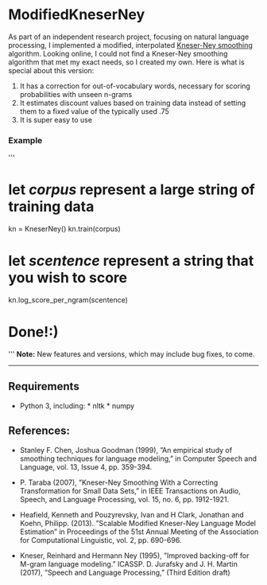 # ModifiedKneserNey

As part of an independent research project, focusing on natural language processing, I implemented a modified, interpolated [Kneser-Ney smoothing](https://en.wikipedia.org/wiki/Kneser%E2%80%93Ney_smoothing) algorithm.  Looking online, I could not find a Kneser-Ney smoothing algorithm that met my exact needs, so I created my own.  Here is what is special about this version:

1)	It has a correction for out-of-vocabulary words, necessary for scoring probabilities with unseen n-grams
2)	It estimates discount values based on training data instead of setting them to a fixed value of the typically used .75
3)	It is super easy to use

### Example
'''
# let *corpus* represent a large string of training data
kn = KneserNey()
kn.train(corpus)

# let *scentence* represent a string that you wish to score
kn.log_score_per_ngram(scentence)

# Done!:)
'''
**Note:** New features and versions, which may include bug fixes, to come.

---

## Requirements
* Python 3, including:
      * nltk
      * numpy

## References: 
* Stanley F. Chen, Joshua Goodman (1999), ”An empirical study of smoothing techniques for language modeling,” in Computer Speech and Language, vol. 13, Issue 4, pp. 359-394.

* P. Taraba (2007), ”Kneser-Ney Smoothing With a Correcting Transformation for Small Data Sets,” in IEEE Transactions on Audio, Speech, and Language Processing, vol. 15, no. 6, pp. 1912-1921.

* Heafield, Kenneth and Pouzyrevsky, Ivan and H Clark, Jonathan and Koehn, Philipp. (2013). ”Scalable Modified Kneser-Ney Language Model Estimation” in Proceedings of the 51st Annual Meeting of the Association for Computational Linguistic, vol. 2, pp. 690-696.

* Kneser, Reinhard and Hermann Ney (1995), ”Improved backing-off for M-gram language modeling.” ICASSP. D. Jurafsky and J. H. Martin (2017), ”Speech and Language Processing,” (Third Edition draft)
